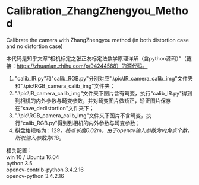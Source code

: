 # Calibration_ZhangZhengyou_Method
Calibrate the camera with ZhangZhengyou method (in both distortion case and no distortion case)

本代码是知乎文章“相机标定之张正友标定法数学原理详解（含python源码）”（链接：https://zhuanlan.zhihu.com/p/94244568）的源代码。
1. "calib_IR.py"和"calib_RGB.py"分别对应".\pic\IR_camera_calib_img"文件夹和".\pic\RGB_camera_calib_img"文件夹；
2. ".\pic\IR_camera_calib_img"文件夹下图片含有畸变，执行"calib_IR.py"得到到相机的内外参数与畸变参数，并对畸变图片做矫正，矫正图片保存在"save_dedistortion"文件夹下；
3. ".\pic\RGB_camera_calib_img"文件夹下图片不含畸变，执行"calib_RGB.py"得到到相机的内外参数与畸变参数；
4. 棋盘格规格为：12*9，格点长度0.02m，由于opencv输入参数为内角点个数，所以输入参数为11*8。

  相关配置：   
  win 10 / Ubuntu 16.04   
  python 3.5    
  opencv-contrib-python 3.4.2.16    
  opencv-python 3.4.2.16    
